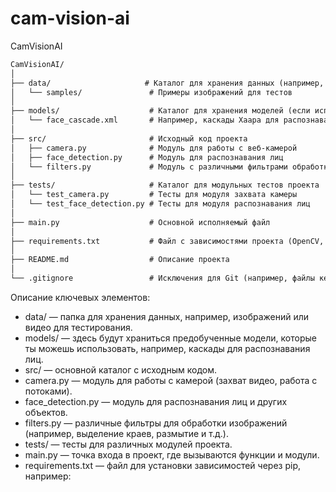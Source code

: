 # cam-vision-ai
CamVisionAI

```txt
CamVisionAI/
│
├── data/                     # Каталог для хранения данных (например, изображений для тестирования)
│   └── samples/               # Примеры изображений для тестов
│
├── models/                    # Каталог для хранения моделей (если используются предобученные модели)
│   └── face_cascade.xml       # Например, каскады Хаара для распознавания лиц
│
├── src/                       # Исходный код проекта
│   ├── camera.py              # Модуль для работы с веб-камерой
│   ├── face_detection.py      # Модуль для распознавания лиц
│   └── filters.py             # Модуль с различными фильтрами обработки изображений (например, размытие, контраст и т.д.)
│
├── tests/                     # Каталог для модульных тестов проекта
│   └── test_camera.py         # Тесты для модуля захвата камеры
│   └── test_face_detection.py # Тесты для модуля распознавания лиц
│
├── main.py                    # Основной исполняемый файл
│
├── requirements.txt           # Файл с зависимостями проекта (OpenCV, numpy и др.)
│
├── README.md                  # Описание проекта
│
└── .gitignore                 # Исключения для Git (например, файлы кеша, временные файлы)
```

Описание ключевых элементов:
- data/ — папка для хранения данных, например, изображений или видео для тестирования.
- models/ — здесь будут храниться предобученные модели, которые ты можешь использовать, например, каскады для распознавания лиц.
- src/ — основной каталог с исходным кодом.
- camera.py — модуль для работы с камерой (захват видео, работа с потоками).
- face_detection.py — модуль для распознавания лиц и других объектов.
- filters.py — различные фильтры для обработки изображений (например, выделение краев, размытие и т.д.).
- tests/ — тесты для различных модулей проекта.
- main.py — точка входа в проект, где вызываются функции и модули.
- requirements.txt — файл для установки зависимостей через pip, например:
